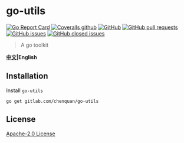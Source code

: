 # go-utils

[![Go Report Card](https://goreportcard.com/badge/github.com/chenquan/go-utils)](https://goreportcard.com/report/github.com/chenquan/go-utils)
[![Coveralls github](https://img.shields.io/coveralls/github/chenquan/go-utils)](https://coveralls.io/github/chenquan/go-utils)
[![GitHub](https://img.shields.io/github/license/chenquan/go-utils)](https://github.com/chenquan/go-utils/blob/master/LICENSE)
[![GitHub pull requests](https://img.shields.io/github/issues-pr-raw/chenquan/go-utils)](https://github.com/chenquan/go-utils/pulls)
[![GitHub issues](https://img.shields.io/github/issues/chenquan/go-utils)](https://github.com/chenquan/go-utils/issues)
[![GitHub closed issues](https://img.shields.io/github/issues-closed/chenquan/go-utils?color=red)](https://github.com/chenquan/go-utils/issues?q=is%3Aissue+is%3Aclosed)

> A go toolkit

**[中文](README.md)|English**

## Installation

Install `go-utils`

```shell
go get gitlab.com/chenquan/go-utils
```

## License

[Apache-2.0 License](https://github.com/chenquan/go-utils/blob/master/LICENSE)

